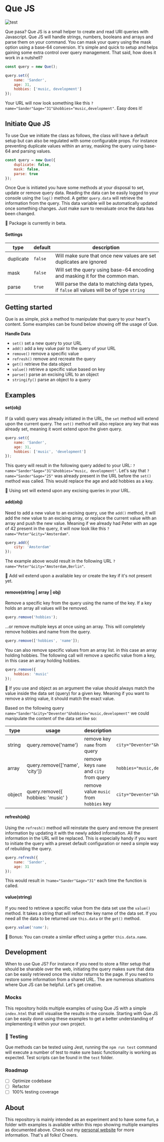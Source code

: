 # Que JS
![test](https://github.com/waxs/que/workflows/test/badge.svg?branch=master)

Que pasa? Que JS is a small helper to create and read URI queries with Javascript. Que JS will handle 
strings, numbers, booleans and arrays and parse them on your command. You can mask your query using the mask option 
using a base-64 conversion. It's simple and quick to setup and helps gaining some extra control over query 
management. That said, how does it work in a nutshell?

```javascript
const query = new Que();

query.set({
    name: 'Sander', 
    age: 31,
    hobbies: ['music, development']
});
```
Your URL will now look something like this `?name="Sander"&age="31"&hobbies="music,development"`. Easy does it!

## Initiate Que JS
To use Que we initiate the class as follows, the class will have a default setup but can also be regulated 
with some configurable props. For instance preventing duplicate values within an array, masking the query using 
base-64 and parsing values. 
```javascript
const query = new Que({
    duplicate: false,
    mask: false,
    parse: true
});
```
Once Que is initiated you have some methods at your disposal to set, update or remove query data. Reading the data 
can be easily logged to your console using the `log()` method. A getter `query.data` will retrieve the information 
from the query. This data variable will be automatically updated once something changes. Just make sure to reevaluate
once the data has been changed. 

🚧 Package is currently in beta.

#### Settings
| type      	| default 	| description                                                                                |
|-----------	|---------	|--------------------------------------------------------------------------------------------	|
| duplicate 	| `false` 	| Will make sure that once new values are set duplicates are ignored                         	|
| mask      	| `false` 	| Will set the query using base-64 encoding and masking it for the common man.       	|
| parse     	| `true`  	| Will parse the data to matching data types, if `false` all values will be of type `string` 	|
 
## Getting started
Que is as simple, pick a method to manipulate that query to your heart's content. Some examples can be found below 
showing off the usage of Que. 
 
**Handle Data** 
* `set()` set a new query to your URL
* `add()` add a key value pair to the  query of your URL
* `remove()` remove a specific value
* `refresh()` remove and recreate the query
* `get()` retrieve the data object
* `value()` retrieve a specific value based on key
* `parse()` parse an excising URL to an object
* `stringify()` parse an object to a query
  
## Examples
#### set(obj)
If (a valid) query was already initiated in the URL, the `set` method will extend upon the current 
query. The `set()` method will also replace any key that was already set, meaning it wont extend upon the given query. 
```javascript
query.set({
    name: 'Sander',
    age: 31,
    hobbies: ['music', 'development']
});
```
This query will result in the following query added to your URL: `?name="Sander"&age="31"&hobbies="music,
development"`. Let's say that `?name="Sander"&age="25"` was already present in the URL before the `set()` method was 
called. This would replace the age and add hobbies as a key. 

👀 Using set will extend upon any excising queries in your URL.

#### add(obj)
Need to add a new value to an excising query, use the `add()` method, it will add the new value to an excising array,
 or replace the current value with an array and push the new value. Meaning if we already had Peter with an age of 42
  present in the query, it will now look like this `?name="Peter"&city="Amsterdam"`. 
```javascript
query.add({
    city: 'Amsterdam'
});
```
The example above would result in the following URL `?name="Peter"&city="Amsterdam,Berlin"`.

👀 Add wil extend upon a available key or create the key if it's not present yet. 

#### remove(string | array | obj)
Remove a specific key from the query using the name of the key. If a key holds an array all values will be removed.
```javascript
query.remove('hobbies');
```
...or remove multiple keys at once using an array. This will completely remove hobbies and name from the query.
```javascript
query.remove(['hobbies', 'name']);
```
You can also remove specific values from an array list. in this case an array holding hobbies. The following call 
will remove a specific value from a key, in this case an array holding hobbies. 
```javascript
query.remove({
    hobbies: 'music'
});
```
👀 If you use and object as an argument the value should always match the value inside the data set (query) for a given
 key. Meaning if you want to remove a string value, it should match the exact value.

Based on the following query `name="Sander"&city="Deventer"&hobbies="music,development"` we could manipulate the 
content of the data set like so:

| type   	| usage                                               	| description                              	| output                                         	|
|--------	|-----------------------------------------------------	|------------------------------------------	|------------------------------------------------	|
| string 	| query.remove('name')             	| remove key `name` from query             	| `city="Deventer"&hobbies="music,development"` 	|
| array  	| query.remove(['name', 'city'])   	| remove keys `name` and `city` from query 	| `hobbies="music,development"`                 	|
| object 	| query.remove({ hobbies: 'music' }	| remove value `music` from `hobbies` key  	| `city="Deventer"&hobbies="music,development"` 	|

#### refresh(obj)
Using the `refresh()` method will reinstate the query and remove the present information by updating it with 
the newly added information. All the information in the URL will be replaced. This is especially handy if you want to
 initiate the query with a preset default configuration or need a simple way of rebuilding the query. 
```javascript
query.refresh({
    name: 'Sander',
    age: 31
});
```
This would result in `?name="Sander"&age="31"` each time the function is called. 

#### value(string)
If you need to retrieve a specific value from the data set use the `value()` method. It takes a string that will 
reflect the key name of the data set. If you need all the data to be returned use `this.data` or the `get()` method. 
```javascript
query.value('name');
```
👀 Bonus: You can create a similar effect using a getter `this.data.name`.

## Development
When to use Que JS? For instance if you need to store a filter setup that should be sharable over the web, initiating 
the query makes sure that data can be easily retrieved once the visitor returns to the page. If you need to restore some
 information from a shared URL. The are numerous situations where Que JS can be helpful. Let's get creative.
    
### Mocks
This repository holds multiple examples of using Que JS with a simple `index.html` that will visualise the results in
 the console. Starting with Que JS can be easily done using these examples to get a better understanding of 
 implementing it within your own project. 

### 🚧 Testing
Que methods can be tested using Jest, running the `npm run test` command will execute a number of test to make 
sure basic functionality is working as expected. Test scripts can be found in the `test` folder.  

### Roadmap
- [ ] Optimize codebase
- [ ] Refactor
- [ ] 100% testing coverage

## About
This repository is mainly intended as an experiment and to have some fun, a folder with examples is available within 
this repo showing multiple examples as documented above. Check out my [personal website](http://sanderhidding.nl) for 
more information. That's all folks! Cheers. 